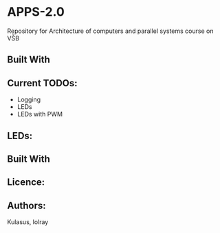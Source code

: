 # APPS-2.0
Repository for Architecture of computers and parallel systems course on VŠB
## Built With
## Current TODOs:
* Logging
* LEDs
* LEDs with PWM

## LEDs:

## Built With

## Licence:

## Authors:
Kulasus, lolray
